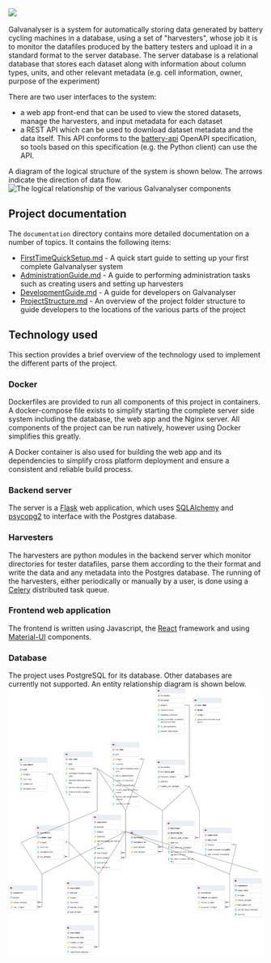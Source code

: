 <img src="https://github.com/Battery-Intelligence-Lab/galvanalyser/raw/main/docs/Galvanalyser-logo-sm.png" width="500" />

Galvanalyser is a system for automatically storing data generated by battery cycling 
machines in a database, using a set of "harvesters", whose job it is to monitor the 
datafiles produced by the battery testers and upload it in a standard format to the 
server database. The server database is a relational database that stores each dataset 
along with information about column types, units, and other relevant metadata (e.g. cell 
information, owner, purpose of the experiment)

There are two user interfaces to the system:
- a web app front-end that can be used to view the stored datasets, manage the 
  harvesters, and input metadata for each dataset
- a REST API which can be used to download dataset metadata and the data itself. This 
  API conforms to the [battery-api](https://github.com/martinjrobins/battery-api) 
  OpenAPI specification, so tools based on this specification (e.g. the Python client) 
  can use the API.
  
A diagram of the logical structure of the system is shown below. The arrows indicate the 
direction of data flow.
![The logical relationship of the various Galvanalyser 
components](./docs/GalvanalyserStructure.PNG)

## Project documentation

The `documentation` directory contains more detailed documentation on a number of topics. It contains the following items:
* [FirstTimeQuickSetup.md](./docs/FirstTimeQuickSetup.md) - A quick start guide to 
  setting up your first complete Galvanalyser system
* [AdministrationGuide.md](./docs/AdministrationGuide.md) - A guide to performing 
  administration tasks such as creating users and setting up harvesters
* [DevelopmentGuide.md](./docs/DevelopmentGuide.md) - A guide for developers on 
  Galvanalyser
* [ProjectStructure.md](./docs/ProjectStructure.md) - An overview of the project folder 
  structure to guide developers to the locations of the various parts of the project

## Technology used

This section provides a brief overview of the technology used to implement the different parts of the project.

### Docker

Dockerfiles are provided to run all components of this project in containers. A docker-compose file exists to simplify starting the complete server side system including the database, the web app and the Nginx server. All components of the project can be run natively, however using Docker simplifies this greatly.

A Docker container is also used for building the web app and its dependencies to simplify cross platform deployment and ensure a consistent and reliable build process.

### Backend server

The server is a [Flask](flask.palletsprojects.com) web application, which uses 
[SQLAlchemy](https://www.sqlalchemy.org/) and [psycopg2](https://www.psycopg.org/) to 
interface with the Postgres database.

### Harvesters 

The harvesters are python modules in the backend server which monitor directories for 
tester datafiles, parse them according to the their format and write the data and any 
metadata into the Postgres database. The running of the harvesters, either periodically 
or manually by a user, is done using a [Celery](https://docs.celeryproject.org/) 
distributed task queue.

### Frontend web application

The frontend is written using Javascript, the [React](https://reactjs.org/) framework 
and using [Material-UI](https://material-ui.com/) components.


### Database

The project uses PostgreSQL for its database. Other databases are currently not 
supported. An entity relationship diagram is shown below.
![Galvanalyser entity relationship diagram](./docs/Galvanalyser_DB_ERD.png)
